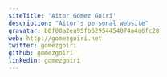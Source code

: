 ```yaml
---
siteTitle: 'Aitor Gómez Goiri'
description: "Aitor's personal website"
gravatar: b0f00a2ea95fb62954454074a4a6fc28
web: http://gomezgoiri.net
twitter: gomezgoiri
github: gomezgoiri
linkedin: gomezgoiri
---
```

